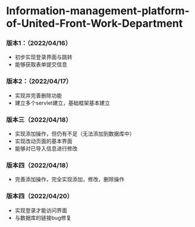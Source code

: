 # Information-management-platform-of-United-Front-Work-Department

### 版本1：（2022/04/16）

* 初步实现登录界面与跳转
* 能够获取表单提交信息

### 版本2：（2022/04/17）

* 实现并完善删除功能
* 建立多个servlet建立，基础框架基本建立


### 版本三（2022/04/18）

* 实现添加操作，但仍有不足（无法添加到数据库中）
* 实现改动页面的基本界面
* 能够对已导入信息进行修改

### 版本四（2022/04/18）

* 完善添加操作，完全实现添加，修改，删除操作

### 版本四（2022/04/20）

* 实现登录才能访问界面
* 与数据库的链接bug修复